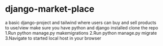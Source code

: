 # django-market-place
a basic django-project and tailwind where users can buy and sell products 
to use/view
make sure you have python and django installed 
clone the repo
1.Run python manage.py makemigrations
2.Run python manage.py migrate
3.Navigate to started local host in your browser

